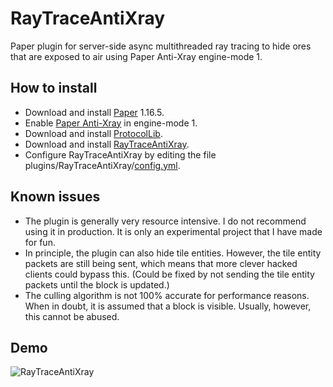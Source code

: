 # RayTraceAntiXray
Paper plugin for server-side async multithreaded ray tracing to hide ores that are exposed to air using Paper Anti-Xray engine-mode 1.
## How to install
* Download and install [Paper](https://papermc.io/downloads) 1.16.5.
* Enable [Paper Anti-Xray](https://gist.github.com/stonar96/ba18568bd91e5afd590e8038d14e245e) in engine-mode 1.
* Download and install [ProtocolLib](https://www.spigotmc.org/resources/protocollib.1997/).
* Download and install [RayTraceAntiXray](https://github.com/stonar96/RayTraceAntiXray/releases).
* Configure RayTraceAntiXray by editing the file plugins/RayTraceAntiXray/[config.yml](src/main/resources/config.yml).
## Known issues
* The plugin is generally very resource intensive. I do not recommend using it in production. It is only an experimental project that I have made for fun.
* In principle, the plugin can also hide tile entities. However, the tile entity packets are still being sent, which means that more clever hacked clients could bypass this. (Could be fixed by not sending the tile entity packets until the block is updated.)
* The culling algorithm is not 100% accurate for performance reasons. When in doubt, it is assumed that a block is visible. Usually, however, this cannot be abused.
## Demo
![RayTraceAntiXray](https://user-images.githubusercontent.com/18699205/112784731-aed75e00-9052-11eb-92d6-b0dd4af79290.gif)
